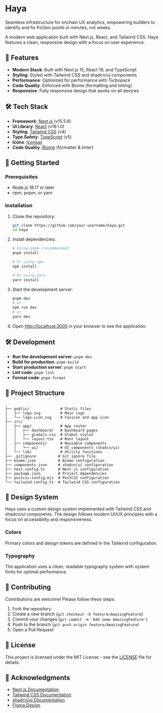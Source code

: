 # Haya

Seamless infrastructure for onchain UX analytics, empowering builders to identify and fix friction points in minutes, not weeks.

A modern web application built with Next.js, React, and Tailwind CSS. Haya features a clean, responsive design with a focus on user experience.

## 🚀 Features

- **Modern Stack**: Built with Next.js 15, React 19, and TypeScript
- **Styling**: Styled with Tailwind CSS and shadcn/ui components
- **Performance**: Optimized for performance with Turbopack
- **Code Quality**: Enforced with Biome (formatting and linting)
- **Responsive**: Fully responsive design that works on all devices

## 🛠️ Tech Stack

- **Framework**: [Next.js](https://nextjs.org/) (v15.5.6)
- **UI Library**: [React](https://react.dev/) (v19.1.0)
- **Styling**: [Tailwind CSS](https://tailwindcss.com/) (v4)
- **Type Safety**: [TypeScript](https://www.typescriptlang.org/) (v5)
- **Icons**: [Iconsax](https://iconsax-reactjs.vercel.app/)
- **Code Quality**: [Biome](https://biomejs.dev/) (formatter & linter)

## 🚀 Getting Started

### Prerequisites

- Node.js 18.17 or later
- npm, pnpm, or yarn

### Installation

1. Clone the repository:

   ```bash
   git clone https://github.com/your-username/haya.git
   cd haya
   ```

2. Install dependencies:

   ```bash
   # Using pnpm (recommended)
   pnpm install

   # Or using npm
   npm install

   # Or using yarn
   yarn install
   ```

3. Start the development server:

   ```bash
   pnpm dev
   # or
   npm run dev
   # or
   yarn dev
   ```

4. Open [http://localhost:3000](http://localhost:3000) in your browser to see the application.

## 🛠️ Development

- **Run the development server**: `pnpm dev`
- **Build for production**: `pnpm build`
- **Start production server**: `pnpm start`
- **Lint code**: `pnpm lint`
- **Format code**: `pnpm format`

## 📂 Project Structure

```
.
├── public/              # Static files
│   ├── logo.svg         # Main logo
│   └── logo-icon.svg    # Favicon and app icon
├── src/
│   ├── app/             # App router
│   │   ├── dashboard/   # Dashboard pages
│   │   ├── globals.css  # Global styles
│   │   └── layout.tsx   # Root layout
│   ├── components/      # Reusable components
│   │   └── ui/          # UI components (shadcn/ui)
│   └── lib/             # Utility functions
├── .gitignore          # Git ignore file
├── biome.json          # Biome configuration
├── components.json     # shadcn/ui configuration
├── next.config.ts      # Next.js configuration
├── package.json        # Project dependencies
├── postcss.config.mjs  # PostCSS configuration
└── tailwind.config.ts  # Tailwind CSS configuration
```

## 🌟 Design System

Haya uses a custom design system implemented with Tailwind CSS and shadcn/ui components. The design follows modern UI/UX principles with a focus on accessibility and responsiveness.

### Colors

Primary colors and design tokens are defined in the Tailwind configuration.

### Typography

The application uses a clean, readable typography system with system fonts for optimal performance.

## 🤝 Contributing

Contributions are welcome! Please follow these steps:

1. Fork the repository
2. Create a new branch (`git checkout -b feature/AmazingFeature`)
3. Commit your changes (`git commit -m 'Add some AmazingFeature'`)
4. Push to the branch (`git push origin feature/AmazingFeature`)
5. Open a Pull Request

## 📄 License

This project is licensed under the MIT License - see the [LICENSE](LICENSE) file for details.

## 🙏 Acknowledgments

- [Next.js Documentation](https://nextjs.org/docs)
- [Tailwind CSS Documentation](https://tailwindcss.com/docs)
- [shadcn/ui Documentation](https://ui.shadcn.com/)
- [Figma Design](https://www.figma.com/design/f83Gu5pmNssnGaAIcCPrGW/Haya-Project--Copy-?node-id=44-47&t=ymWhh81ATVZnIrsZ-0)
